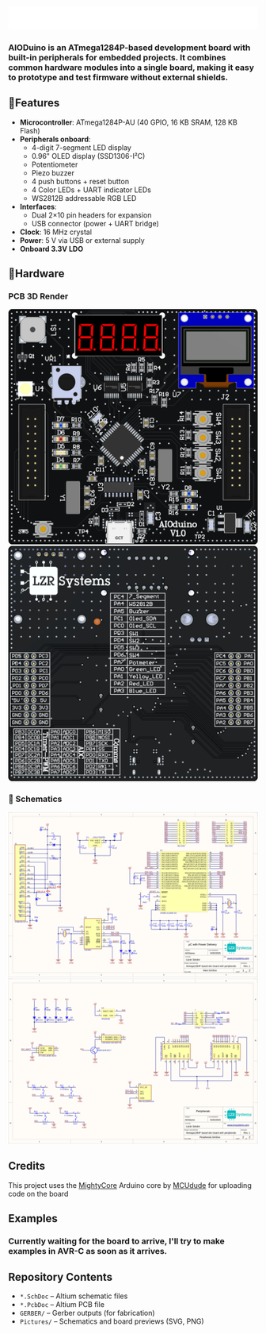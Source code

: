 
![Logo](Pictures/AIOduino_logo.png)

### AIODuino is an **ATmega1284P-based development board** with built-in peripherals for embedded projects. It combines common hardware modules into a single board, making it easy to prototype and test firmware without external shields.

## 🤌Features
- **Microcontroller**: ATmega1284P-AU (40 GPIO, 16 KB SRAM, 128 KB Flash)
- **Peripherals onboard**:
  - 4-digit 7-segment LED display
  - 0.96" OLED display (SSD1306-I²C)
  - Potentiometer
  - Piezo buzzer
  - 4 push buttons + reset button
  - 4 Color LEDs + UART indicator LEDs
  - WS2812B addressable RGB LED
- **Interfaces**:
  - Dual 2×10 pin headers for expansion
  - USB connector (power + UART bridge)
- **Clock**: 16 MHz crystal
- **Power**: 5 V via USB or external supply
- **Onboard 3.3V LDO**

## 🔧Hardware

### PCB 3D Render
![3D Board Front](Pictures/3D-Board-Front.png)
![3D Board Back](Pictures/3D-Board-Back.png)

### 📝 Schematics
![Main Schematic](Pictures/Schematic-Main.svg)  
![Peripherals Schematic](Pictures/Schematic-Peripherals.svg)

## Credits
This project uses the [MightyCore](https://github.com/MCUdude/MightyCore) Arduino core by [MCUdude](https://github.com/MCUdude) for uploading code on the board

## Examples
### Currently waiting for the board to arrive, I'll try to make examples in AVR-C as soon as it arrives.

## Repository Contents
- `*.SchDoc` – Altium schematic files  
- `*.PcbDoc` – Altium PCB file  
- `GERBER/` – Gerber outputs (for fabrication)  
- `Pictures/` – Schematics and board previews (SVG, PNG) 